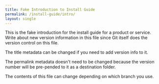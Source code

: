 ```yaml
---
title: Fake Introduction to Install Guide
permalink: /install-guide/intro/
layout: single
---
```


This is the fake introduction for the install guide for a product or service. Write about new version information in this file since Git itself does the version control on this file.

The title metadata can be changed if you need to add version info to it.

The permalink metadata doesn't need to be changed because the version number will be pre-pended to it as a destination folder.

The contents of this file can change depending on which branch you use.